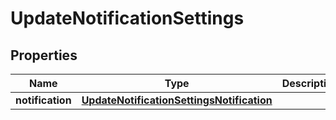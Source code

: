 # UpdateNotificationSettings

## Properties
Name | Type | Description | Notes
------------ | ------------- | ------------- | -------------
**notification** | [**UpdateNotificationSettingsNotification**](UpdateNotificationSettingsNotification.md) |  |  [optional]
